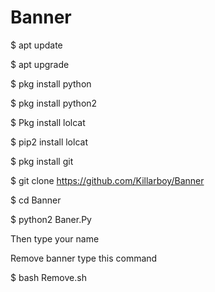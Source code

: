 # Banner



$ apt update

$ apt upgrade

$ pkg install python

$ pkg install python2

$ Pkg install lolcat

$ pip2 install lolcat

$ pkg install git

$ git clone https://github.com/Killarboy/Banner

$ cd Banner

$ python2 Baner.Py


Then type your name 


 
Remove banner type this command 

$ bash Remove.sh 
